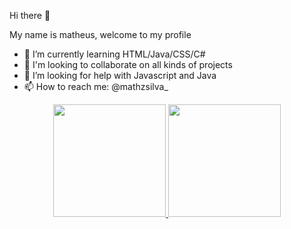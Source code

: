 Hi there 👋

My name is matheus, welcome to my profile

- 🌱 I’m currently learning HTML/Java/CSS/C#
- 👯 I'm looking to collaborate on all kinds of projects
- 🤔 I’m looking for help with Javascript and Java
- 📫 How to reach me: @mathzsilva_

<div align="center">
  <a href="https://github.com/rafaballerini">
  <img height="180em" src="https://github-readme-stats.vercel.app/api?username=rafaballerini&show_icons=true&theme=dracula&include_all_commits=true&count_private=true"/>
  <img height="180em" src="https://github-readme-stats.vercel.app/api/top-langs/?username=rafaballerini&layout=compact&langs_count=7&theme=dracula"/>
</div>
